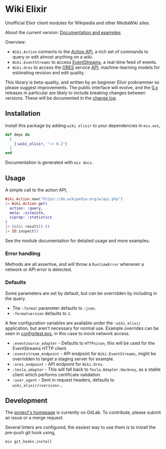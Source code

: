 # Wiki Elixir

Unofficial Elixir client modules for Wikipedia and other MediaWiki sites.

About the current version: [Documentation and examples](https://hexdocs.pm/wiki_elixir/api-reference.html)

Overview:
* `Wiki.Action` connects to the [Action API](https://www.mediawiki.org/wiki/Special:MyLanguage/API:Main_page),
a rich set of commands to query or edit almost anything on a wiki.
* `Wiki.EventStreams` to access [EventStreams](https://wikitech.wikimedia.org/wiki/Event_Platform/EventStreams),
a real-time feed of events.
* `Wiki.Ores` to access the [ORES](https://www.mediawiki.org/wiki/ORES) service [API](https://ores.wikimedia.org/v3/),
machine-learning models for estimating revision and edit quality.

This library is beta-quality, and written by an beginner Elixir probrammer so
please suggest improvements.  The public interface will evolve, and the
[0.x](https://semver.org/) releases in particular are likely to include breaking changes
between versions.  These will be documented in the [change log](CHANGELOG.md).

## Installation

Install this package by adding `wiki_elixir` to your dependencies in `mix.exs`,

```elixir
def deps do
  [
    {:wiki_elixir, "~> 0.1"}
  ]
end
```

Documentation is generated with `mix docs`.

## Usage

A simple call to the action API,

```elixir
Wiki.Action.new("https://de.wikipedia.org/w/api.php")
|> Wiki.Action.get(
  action: :query,
  meta: :siteinfo,
  siprop: :statistics
)
|> (&(&1.result)).()
|> IO.inspect()
```

See the module documentation for detailed usage and more examples.

### Error handling

Methods are all assertive, and will throw a `RuntimeError` whenever a network
or API error is detected.

### Defaults

Some parameters are set by default, but can be overridden by including in the query.

* The `:format` parameter defaults to `:json`.
* `:formatversion` defaults to `2`.

A few configuration variables are available under the `:wiki_elixir` application,
but aren't necessary for normal use.  Example overrides can be seen in
[config/test.exs](config/test.exs), in this case to mock network access.

* `:eventsource_adapter` - Defaults to `HTTPoison`, this will be used for the
EventStreams HTTP client.
* `:eventstream_endpoint` - API endpoint for `Wiki.EventStreams`, might be
overridden to target a staging server for example.
* `:ores_endpoint` - API endpoint for `Wiki.Ores`.
* `:tesla_adapter` - This will fall back to `Tesla.Adapter.Hackney`, as a stable
client which performs certificate validation.
* `:user_agent` - Sent in request headers, defaults to `wiki_elixir/<version>`...

## Development

The [project's homepage](https://gitlab.com/adamwight/wiki_elixir) is currently on GitLab.
To contribute, please submit an issue or a merge request.

Several linters are configured, the easiest way to use them is to install the
pre-push git hook using,

```shell script
mix git_hooks.install
```
